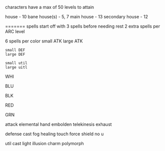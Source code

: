 characters have a max of 50 levels to attain

house           - 10
bane house(s)   - 5, 7
main house      - 13
secondary house - 12



=======
spells
start off with 3 spells before needing rest
2 extra spells per ARC level

6 spells per color
    small ATK
    large ATK

    small DEF
    large DEF
    
    small util
    large uitl


WHI
   
BLU
   
BLK
   
RED
   
GRN

attack
    elemental hand
    embolden
    telekinesis
    exhaust

defense
    cast fog
    healing touch
    force shield
    no u

util
    cast light
    illusion
    charm
    polymorph



